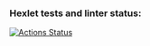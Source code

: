 ### Hexlet tests and linter status:
[![Actions Status](https://github.com/Scetlan/layout-designer-project-58/workflows/hexlet-check/badge.svg)](https://github.com/Scetlan/layout-designer-project-58/actions)
